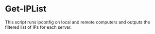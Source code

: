 # Get-IPList
This script runs ipconfig on local and remote computers and outputs the filtered list of IPs for each server.
